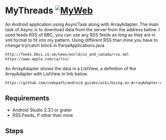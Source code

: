 # MyThreads [![MyWeb](http://marcelharvan.com/images/glyphicons-341-globe.png)](http://marcelharvan.com)
An Android application using AsyncTask along with ArrayAdapter.
The main task of Async is to download data from the server from the address below.
I used feeds RSS of BBC, you can use any RSS feeds as long as they are in xml format to fit into my pattern.
Using different RSS than mine you have to change try/catch block in ParseApplications.java

```html
http://feeds.bbci.co.uk/news/world/us_and_canada/rss.xml
https://www.apple.com/ca/rss/
```

An ArrayAdapter shows the data in a ListView,
a definition of the ArrayAdapter with ListView in link below.

```html
https://github.com/codepath/android_guides/wiki/Using-an-ArrayAdapter-with-ListView
```

## Requirements
- Android Studio 2.3.1 or grater
- RSS Feeds, If other than mine

## Steps 






